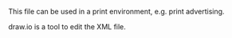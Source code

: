 This file can be used in a print environment, e.g. print advertising. 

draw.io is a tool to edit the XML file.
